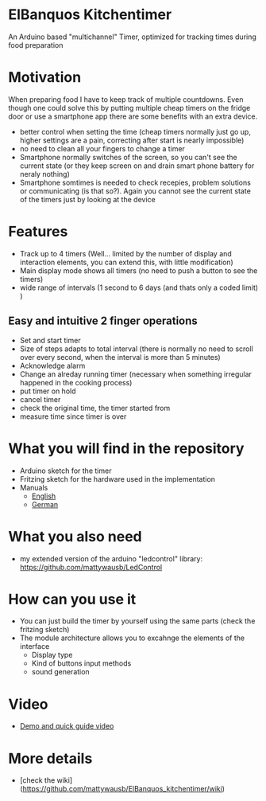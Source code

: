 # ElBanquos Kitchentimer
An Arduino based "multichannel" Timer, optimized for tracking times during food preparation

# Motivation
When preparing food I have to keep track of multiple countdowns. Even though one could solve this by putting multiple cheap timers on the fridge door or use a smartphone app there are some benefits with an extra device.
* better control when setting the time (cheap timers normally just go up, higher settings are a pain, correcting after start is nearly impossible)
* no need to clean all your fingers to change a timer
* Smartphone normally switches of the screen, so you can't see the current state (or they keep screen on and drain smart phone battery for neraly nothing)
* Smartphone somtimes is needed to check recepies, problem solutions or communicating (is that so?). Again you cannot see the current state of the timers just by looking at the device

# Features
* Track up to 4 timers (Well... limited by the number of display and interaction elements, you can extend this, with little modification)
* Main display mode shows all timers (no need to push a button to see the timers)
* wide range of intervals (1 second to 6 days (and thats only a coded limit) )

## Easy and intuitive 2 finger operations
* Set and start timer
* Size of steps adapts to total interval (there is normally no need to scroll over every second, when the interval is more than 5 minutes)
* Acknowledge alarm
* Change an alreday running timer (necessary when something irregular happened in the cooking process)
* put timer on hold
* cancel timer
* check the original time, the timer started from
* measure time since timer is over
  
# What you will find in the repository
* Arduino sketch for the timer
* Fritzing sketch for the hardware used in the implementation
* Manuals
    * [English](https://mattywausb.github.io/ElBanquos_kitchentimer/docs/manual-en.html)
    * [German](https://mattywausb.github.io/ElBanquos_kitchentimer/docs/manual-de.html)

# What you also need
* my extended version of the arduino "ledcontrol" library: https://github.com/mattywausb/LedControl

# How can you use it
* You can just build the timer by yourself using the same parts (check the fritzing sketch)
* The module architecture allows you to excahnge the elements of the interface
  * Display type
  * Kind of buttons input methods
  * sound generation
  
# Video
* [Demo and quick guide video](https://youtu.be/dwYkCimMoDo)


# More details 
* [check the wiki] (https://github.com/mattywausb/ElBanquos_kitchentimer/wiki)
